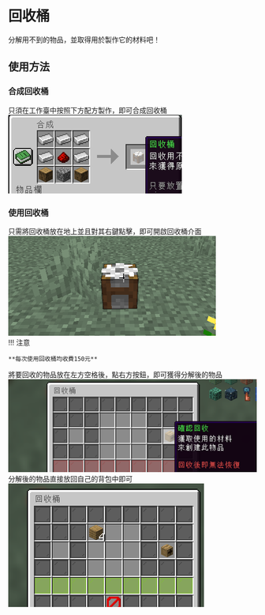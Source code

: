 # 回收桶
分解用不到的物品，並取得用於製作它的材料吧！
## 使用方法
### 合成回收桶
只須在工作臺中按照下方配方製作，即可合成回收桶  
![image](../image/make-recycler.png)
### 使用回收桶
只需將回收桶放在地上並且對其右鍵點擊，即可開啟回收桶介面  
![image](../image/use-recycler-1.png)  
!!! 注意

    **每次使用回收桶均收費150元**
將要回收的物品放在左方空格後，點右方按鈕，即可獲得分解後的物品
![image](../image/use-recycler-2.png)  
分解後的物品直接放回自己的背包中即可  
![image](../image/use-recycler-3.png) 